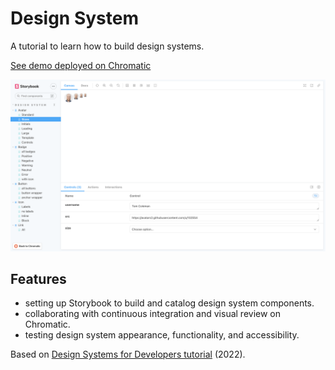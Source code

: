 # Design System

A tutorial to learn how to build design systems.

[See demo deployed on Chromatic](https://634fb5a44afef8aae1b84965-cmykjnfptl.chromatic.com/)

<p align="center">
  <img src="screenshot.png">
</p>

## Features

- setting up Storybook to build and catalog design system components.
- collaborating with continuous integration and visual review on Chromatic.
- testing design system appearance, functionality, and accessibility.

Based on [Design Systems for Developers tutorial](https://storybook.js.org/tutorials/design-systems-for-developers/) (2022).
